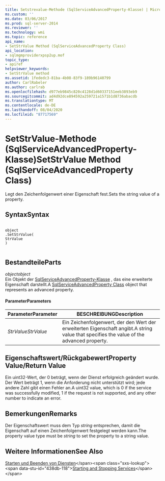```yaml
---
title: Setstrevalue-Methode (SqlServiceAdvancedProperty-Klasse) | Microsoft-Dokumentation
ms.custom: ''
ms.date: 03/06/2017
ms.prod: sql-server-2014
ms.reviewer: ''
ms.technology: wmi
ms.topic: reference
api_name:
- SetStrValue Method (SqlServiceAdvancedProperty Class)
api_location:
- sqlmgmproviderxpsp2up.mof
topic_type:
- apiref
helpviewer_keywords:
- SetStrValue method
ms.assetid: 1fededc3-81ba-4b08-83f9-189b96140799
author: CarlRabeler
ms.author: carlrab
ms.openlocfilehash: d977eb9845c820c4128d1d60337151eeb3893eb9
ms.sourcegitcommit: ad4d92dce894592a259721a1571b1d8736abacdb
ms.translationtype: MT
ms.contentlocale: de-DE
ms.lasthandoff: 08/04/2020
ms.locfileid: "87717569"
---
```

# <a name="setstrvalue-method-sqlserviceadvancedproperty-class"></a><span data-ttu-id="438db-102">SetStrValue-Methode (SqlServiceAdvancedProperty-Klasse)</span><span class="sxs-lookup"><span data-stu-id="438db-102">SetStrValue Method (SqlServiceAdvancedProperty Class)</span></span>
  <span data-ttu-id="438db-103">Legt den Zeichenfolgenwert einer Eigenschaft fest.</span><span class="sxs-lookup"><span data-stu-id="438db-103">Sets the string value of a property.</span></span>  
  
## <a name="syntax"></a><span data-ttu-id="438db-104">Syntax</span><span class="sxs-lookup"><span data-stu-id="438db-104">Syntax</span></span>  
  
```  
  
object  
.SetStrValue(  
StrValue  
)  
  
```  
  
## <a name="parts"></a><span data-ttu-id="438db-105">Bestandteile</span><span class="sxs-lookup"><span data-stu-id="438db-105">Parts</span></span>  
 <span data-ttu-id="438db-106">*object*</span><span class="sxs-lookup"><span data-stu-id="438db-106">*object*</span></span>  
 <span data-ttu-id="438db-107">Ein Objekt der [SqlServiceAdvancedProperty-Klasse](sqlserviceadvancedproperty-class.md) , das eine erweiterte Eigenschaft darstellt.</span><span class="sxs-lookup"><span data-stu-id="438db-107">A [SqlServiceAdvancedProperty Class](sqlserviceadvancedproperty-class.md) object that represents an advanced property.</span></span>  
  
#### <a name="parameters"></a><span data-ttu-id="438db-108">Parameter</span><span class="sxs-lookup"><span data-stu-id="438db-108">Parameters</span></span>  
  
|<span data-ttu-id="438db-109">Parameter</span><span class="sxs-lookup"><span data-stu-id="438db-109">Parameter</span></span>|<span data-ttu-id="438db-110">BESCHREIBUNG</span><span class="sxs-lookup"><span data-stu-id="438db-110">Description</span></span>|  
|---------------|-----------------|  
|<span data-ttu-id="438db-111">*StrValue*</span><span class="sxs-lookup"><span data-stu-id="438db-111">*StrValue*</span></span>|<span data-ttu-id="438db-112">Ein Zeichenfolgenwert, der den Wert der erweiterten Eigenschaft angibt.</span><span class="sxs-lookup"><span data-stu-id="438db-112">A string value that specifies the value of the advanced property.</span></span>|  
  
## <a name="property-valuereturn-value"></a><span data-ttu-id="438db-113">Eigenschaftswert/Rückgabewert</span><span class="sxs-lookup"><span data-stu-id="438db-113">Property Value/Return Value</span></span>  
 <span data-ttu-id="438db-114">Ein uint32-Wert, der 0 beträgt, wenn der Dienst erfolgreich geändert wurde. Der Wert beträgt 1, wenn die Anforderung nicht unterstützt wird; jede andere Zahl gibt einen Fehler an.</span><span class="sxs-lookup"><span data-stu-id="438db-114">A uint32 value, which is 0 if the service was successfully modified, 1 if the request is not supported, and any other number to indicate an error.</span></span>  
  
## <a name="remarks"></a><span data-ttu-id="438db-115">Bemerkungen</span><span class="sxs-lookup"><span data-stu-id="438db-115">Remarks</span></span>  
 <span data-ttu-id="438db-116">Der Eigenschaftswert muss dem Typ *string* entsprechen, damit die Eigenschaft auf einen Zeichenfolgenwert festgelegt werden kann.</span><span class="sxs-lookup"><span data-stu-id="438db-116">The property value type must be *string* to set the property to a string value.</span></span>  
  
## <a name="see-also"></a><span data-ttu-id="438db-117">Weitere Informationen</span><span class="sxs-lookup"><span data-stu-id="438db-117">See Also</span></span>  
 <span data-ttu-id="438db-118">[Starten und Beenden von Diensten](https://technet.microsoft.com/library/ms174886\(v=sql.105\).aspx)</span><span class="sxs-lookup"><span data-stu-id="438db-118">[Starting and Stopping Services](https://technet.microsoft.com/library/ms174886\(v=sql.105\).aspx)</span></span>  
  
  
